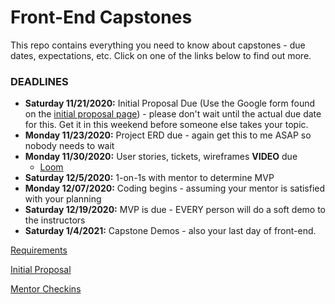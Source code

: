 # Front-End Capstones

This repo contains everything you need to know about capstones - due dates, expectations, etc.  Click on one of the links below to find out more.

### DEADLINES
* **Saturday 11/21/2020:** Initial Proposal Due (Use the Google form found on the [initial proposal page](./02_initial-proposal.md)) - please don't wait until the actual due date for this.  Get it in this weekend before someone else takes your topic.
* **Monday 11/23/2020:** Project ERD due - again get this to me ASAP so nobody needs to wait
* **Monday 11/30/2020:** User stories, tickets, wireframes **VIDEO** due
  - [Loom](https://www.loom.com/)
* **Saturday 12/5/2020:** 1-on-1s with mentor to determine MVP
* **Monday 12/07/2020:** Coding begins - assuming your mentor is satisfied with your planning
* **Saturday 12/19/2020:** MVP is due - EVERY person will do a soft demo to the instructors
* **Saturday 1/4/2021:** Capstone Demos - also your last day of front-end.

[Requirements](./01_requirements-and-deadlines.md)

[Initial Proposal](02_initial-proposal.md)

[Mentor Checkins](03_mentor-1on1s.md)
